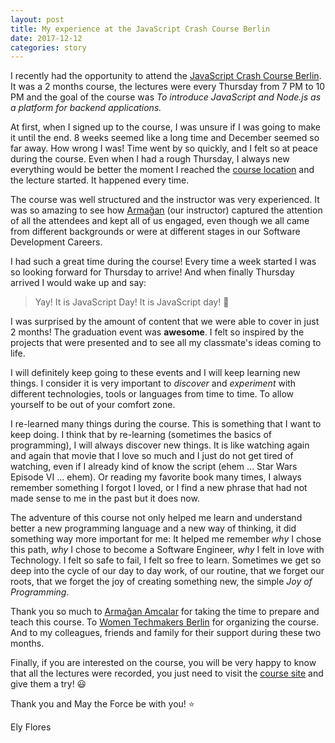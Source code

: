 ```yaml
---
layout: post
title: My experience at the JavaScript Crash Course Berlin
date: 2017-12-12
categories: story
---
```


I recently had the opportunity to attend the [JavaScript Crash Course Berlin](http://wtmberlin.com/javascript-crash-course/).
It was a 2 months course, the lectures were every Thursday from 7 PM to 10 PM and the goal of the course was 
 _To introduce JavaScript and Node.js as a platform for backend applications._ 

At first, when I signed up to the course, I was unsure if I was going to make it until the end. 8 weeks seemed like a 
long time and December seemed so far away. How wrong I was! Time went by so quickly, and I felt so at peace during the
course. Even when I had a rough Thursday, I always new everything would be better the moment I reached the 
[course location](https://king.com/de) and the lecture started. It happened every time. 

The course was well structured and the instructor was very experienced. It was so amazing to see how 
[Armağan](https://arm.ag/) (our instructor) captured the attention of all the attendees and kept all of us engaged, 
even though we all came from different backgrounds or were at different stages in our Software Development
Careers.


I had such a great time during the course! Every time a week started I was so looking forward for Thursday to arrive! 
And when finally Thursday arrived I would wake up and say: 
> Yay! It is JavaScript Day! It is JavaScript day! :dancer:


I was surprised by the amount of content that we were able to cover in just 2 months! The graduation event was
**awesome**. I felt so inspired by the projects that were presented and to see all my classmate's ideas coming to life.

I will definitely keep going to these events and I will keep learning new things. I consider it is very important to 
_discover_ and _experiment_ with different technologies, tools or languages from time to time. To allow yourself to be 
out of your comfort zone. 

I re-learned many things during the course. This is something that I want to keep doing. 
I think that by re-learning (sometimes the basics of programming), I will always discover new things. It is like watching 
again and again that movie that I love so much and I just do not get tired of watching, even if I already kind of
know the script (ehem ... Star Wars Episode VI ... ehem). Or reading my favorite book many times, I always remember 
something I forgot I loved, or I find a new phrase that had not made sense to me in the past but it does now.

The adventure of this course not only helped me learn and understand better a new programming language and a new way of
thinking, it did something way more important for me: It helped me remember _why_ I chose this path, _why_ I chose to
become a Software Engineer, _why_ I felt in love with Technology. I felt so safe to fail, I felt so free to learn.
Sometimes we get so deep into the cycle of our day to day work, of our routine, that we forget our roots, that we
forget the joy of creating something new, the simple _Joy of Programming_. 

Thank you so much to [Armağan Amcalar](https://arm.ag/) for taking the time to prepare and teach this course. 
To [Women Techmakers Berlin](http://wtmberlin.com/) for organizing the course. And to my colleagues, friends and family
for their support during these two months.

Finally, if you are interested on the course, you will be very happy to know that all the lectures were recorded, 
you just need to visit the [course site](http://wtmberlin.com/javascript-crash-course/) and give them a try! :smiley:

Thank you and May the Force be with you! :star:

Ely Flores

